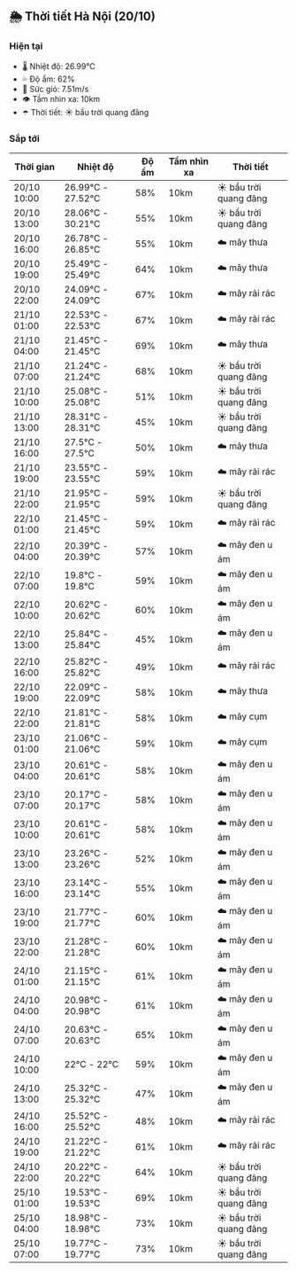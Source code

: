 ## 🌦️ Thời tiết Hà Nội (20/10)

### Hiện tại

- 🌡️ Nhiệt độ: 26.99℃
- 💦 Độ ẩm: 62%
- 💨 Sức gió: 7.51m/s
- 👁️ Tầm nhìn xa: 10km
- ☂️ Thời tiết: ☀️ bầu trời quang đãng

### Sắp tới

| Thời gian | Nhiệt độ | Độ ẩm | Tầm nhìn xa | Thời tiết |
| --- | --- | --- | --- | --- |
| 20/10 10:00 | 26.99℃ - 27.52℃ | 58% | 10km | ☀️ bầu trời quang đãng |
| 20/10 13:00 | 28.06℃ - 30.21℃ | 55% | 10km | ☀️ bầu trời quang đãng |
| 20/10 16:00 | 26.78℃ - 26.85℃ | 55% | 10km | ☁️ mây thưa |
| 20/10 19:00 | 25.49℃ - 25.49℃ | 64% | 10km | ☁️ mây thưa |
| 20/10 22:00 | 24.09℃ - 24.09℃ | 67% | 10km | ☁️ mây rải rác |
| 21/10 01:00 | 22.53℃ - 22.53℃ | 67% | 10km | ☁️ mây rải rác |
| 21/10 04:00 | 21.45℃ - 21.45℃ | 69% | 10km | ☁️ mây thưa |
| 21/10 07:00 | 21.24℃ - 21.24℃ | 68% | 10km | ☀️ bầu trời quang đãng |
| 21/10 10:00 | 25.08℃ - 25.08℃ | 51% | 10km | ☀️ bầu trời quang đãng |
| 21/10 13:00 | 28.31℃ - 28.31℃ | 45% | 10km | ☀️ bầu trời quang đãng |
| 21/10 16:00 | 27.5℃ - 27.5℃ | 50% | 10km | ☁️ mây thưa |
| 21/10 19:00 | 23.55℃ - 23.55℃ | 59% | 10km | ☁️ mây rải rác |
| 21/10 22:00 | 21.95℃ - 21.95℃ | 59% | 10km | ☀️ bầu trời quang đãng |
| 22/10 01:00 | 21.45℃ - 21.45℃ | 59% | 10km | ☁️ mây rải rác |
| 22/10 04:00 | 20.39℃ - 20.39℃ | 57% | 10km | ☁️ mây đen u ám |
| 22/10 07:00 | 19.8℃ - 19.8℃ | 59% | 10km | ☁️ mây đen u ám |
| 22/10 10:00 | 20.62℃ - 20.62℃ | 60% | 10km | ☁️ mây đen u ám |
| 22/10 13:00 | 25.84℃ - 25.84℃ | 45% | 10km | ☁️ mây đen u ám |
| 22/10 16:00 | 25.82℃ - 25.82℃ | 49% | 10km | ☁️ mây rải rác |
| 22/10 19:00 | 22.09℃ - 22.09℃ | 58% | 10km | ☁️ mây thưa |
| 22/10 22:00 | 21.81℃ - 21.81℃ | 58% | 10km | ☁️ mây cụm |
| 23/10 01:00 | 21.06℃ - 21.06℃ | 59% | 10km | ☁️ mây cụm |
| 23/10 04:00 | 20.61℃ - 20.61℃ | 58% | 10km | ☁️ mây đen u ám |
| 23/10 07:00 | 20.17℃ - 20.17℃ | 58% | 10km | ☁️ mây đen u ám |
| 23/10 10:00 | 20.61℃ - 20.61℃ | 58% | 10km | ☁️ mây đen u ám |
| 23/10 13:00 | 23.26℃ - 23.26℃ | 52% | 10km | ☁️ mây đen u ám |
| 23/10 16:00 | 23.14℃ - 23.14℃ | 55% | 10km | ☁️ mây đen u ám |
| 23/10 19:00 | 21.77℃ - 21.77℃ | 60% | 10km | ☁️ mây đen u ám |
| 23/10 22:00 | 21.28℃ - 21.28℃ | 60% | 10km | ☁️ mây đen u ám |
| 24/10 01:00 | 21.15℃ - 21.15℃ | 61% | 10km | ☁️ mây đen u ám |
| 24/10 04:00 | 20.98℃ - 20.98℃ | 61% | 10km | ☁️ mây đen u ám |
| 24/10 07:00 | 20.63℃ - 20.63℃ | 65% | 10km | ☁️ mây đen u ám |
| 24/10 10:00 | 22℃ - 22℃ | 59% | 10km | ☁️ mây đen u ám |
| 24/10 13:00 | 25.32℃ - 25.32℃ | 47% | 10km | ☁️ mây đen u ám |
| 24/10 16:00 | 25.52℃ - 25.52℃ | 48% | 10km | ☁️ mây rải rác |
| 24/10 19:00 | 21.22℃ - 21.22℃ | 61% | 10km | ☁️ mây rải rác |
| 24/10 22:00 | 20.22℃ - 20.22℃ | 64% | 10km | ☀️ bầu trời quang đãng |
| 25/10 01:00 | 19.53℃ - 19.53℃ | 69% | 10km | ☀️ bầu trời quang đãng |
| 25/10 04:00 | 18.98℃ - 18.98℃ | 73% | 10km | ☀️ bầu trời quang đãng |
| 25/10 07:00 | 19.77℃ - 19.77℃ | 73% | 10km | ☀️ bầu trời quang đãng |
